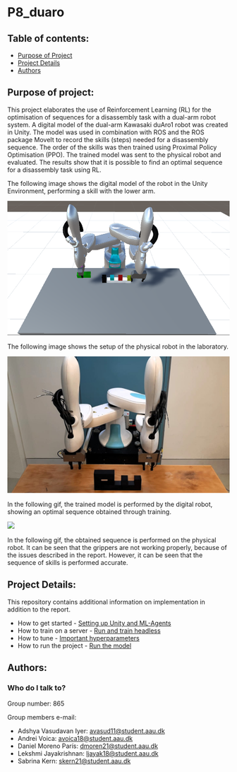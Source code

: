 # P8_duaro

## Table of contents:

- [Purpose of Project](#Purpose-Started)
- [Project Details](#Project-Details)
- [Authors](#Authors)

## Purpose of project:

This project elaborates the use of Reinforcement Learning (RL) for the optimisation of sequences for a disassembly task with a dual-arm robot system. A digital model of the dual-arm Kawasaki duAro1 robot was created in Unity. The model was used in combination with ROS and the ROS package MoveIt to record the skills (steps) needed for a disassembly sequence. The order of the skills was then trained using Proximal Policy Optimisation (PPO). The trained model was sent to the physical robot and evaluated. The results show that it is possible to find an optimal sequence for a disassembly task using RL.

The following image shows the digital model of the robot in the Unity Environment, performing a skill with the lower arm. 

![image info](/images/greenSkill.png)

The following image shows the setup of the physical robot in the laboratory.

![image info](/images/physical_setup.jpeg)

In the following gif, the trained model is performed by the digital robot, showing an optimal sequence obtained through training.

![](/videos/final_sequence.gif)

In the following gif, the obtained sequence is performed on the physical robot. It can be seen that the grippers are not working properly, because of the issues described in the report. However, it can be seen that the sequence of skills is performed accurate.



## Project Details: 

This repository contains additional information on implementation in addition to the report.

* How to get started - [Setting up Unity and ML-Agents](docs/GettingStarted/GettingStarted.md)
* How to train on a server - [Run and train headless](docs/Run-Headless-Training/Run-Headless-Training.md)
* How to tune - [Important hyperparameters](/Unity_env/config/README.md)
* How to run the project - [Run the model](/docs/HowToUse/How-to-use.md)

## Authors:

### Who do I talk to? ###

Group number: 865

Group members e-mail:
* Adshya Vasudavan Iyer: avasud11@student.aau.dk
* Andrei Voica: avoica18@student.aau.dk
* Daniel Moreno París: dmoren21@student.aau.dk
* Lekshmi Jayakrishnan: ljayak18@student.aau.dk
* Sabrina Kern: skern21@student.aau.dk
